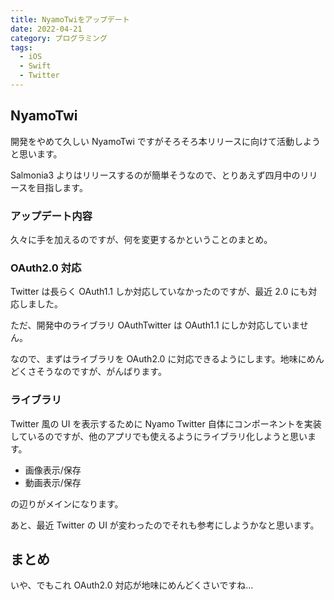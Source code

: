 ```yaml
---
title: NyamoTwiをアップデート
date: 2022-04-21
category: プログラミング
tags:
  - iOS
  - Swift
  - Twitter
---
```


## NyamoTwi

開発をやめて久しい NyamoTwi ですがそろそろ本リリースに向けて活動しようと思います。

Salmonia3 よりはリリースするのが簡単そうなので、とりあえず四月中のリリースを目指します。

### アップデート内容

久々に手を加えるのですが、何を変更するかということのまとめ。

### OAuth2.0 対応

Twitter は長らく OAuth1.1 しか対応していなかったのですが、最近 2.0 にも対応しました。

ただ、開発中のライブラリ OAuthTwitter は OAuth1.1 にしか対応していません。

なので、まずはライブラリを OAuth2.0 に対応できるようにします。地味にめんどくさそうなのですが、がんばります。

### ライブラリ

Twitter 風の UI を表示するために Nyamo Twitter 自体にコンポーネントを実装しているのですが、他のアプリでも使えるようにライブラリ化しようと思います。

- 画像表示/保存
- 動画表示/保存

の辺りがメインになります。

あと、最近 Twitter の UI が変わったのでそれも参考にしようかなと思います。

## まとめ

いや、でもこれ OAuth2.0 対応が地味にめんどくさいですね...
